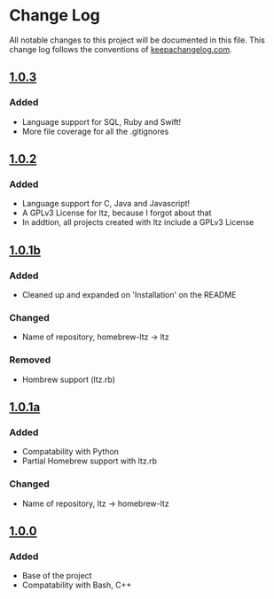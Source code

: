 # Change Log
All notable changes to this project will be documented in this file. This change log follows the conventions of [keepachangelog.com](http://keepachangelog.com/).  

## [1.0.3]
### Added 
- Language support for SQL, Ruby and Swift!
- More file coverage for all the .gitignores


## [1.0.2]
### Added
- Language support for C, Java and Javascript!
- A GPLv3 License for ltz, because I forgot about that 
- In addtion, all projects created with ltz include a GPLv3 License


## [1.0.1b]
### Added
- Cleaned up and expanded on 'Installation' on the README
    
### Changed 
- Name of repository, homebrew-ltz -> ltz

### Removed
- Hombrew support (ltz.rb)


## [1.0.1a] 
### Added 
- Compatability with Python
- Partial Homebrew support with ltz.rb

### Changed
- Name of repository, ltz -> homebrew-ltz


## [1.0.0]
### Added
- Base of the project
- Compatability with Bash, C++ 

[1.0.0]: https://github.com/Ninjacop/ltz/releases/tag/1.0.0

[1.0.1a]: https://github.com/Ninjacop/ltz/releases/tag/1.0.1

[1.0.1b]: https://github.com/Ninjacop/ltz/releases/tag/1.0.1

[1.0.2]: https://github.com/Ninjacop/releases/tag/1.0.2

[1.0.3]: https://github.com/Ninjacop/releases/tag/1.0.3